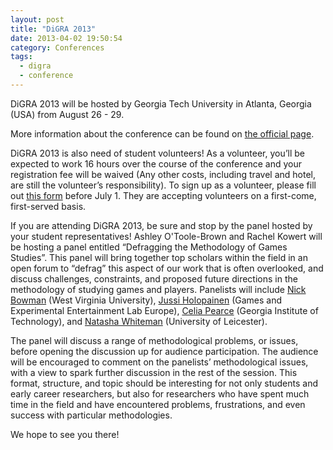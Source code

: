```yaml
---
layout: post
title: "DiGRA 2013"
date: 2013-04-02 19:50:54
category: Conferences
tags:
  - digra
  - conference
---
```


DiGRA 2013 will be hosted by Georgia Tech University in Atlanta, Georgia (USA) from August 26 - 29.

More information about the conference can be found on [the official page](http://dm.lmc.gatech.edu/digra2013/). <!--more-->

DiGRA 2013 is also need of student volunteers! As a volunteer, you’ll be expected to work 16 hours over the course of the conference and your registration fee will be waived (Any other costs, including travel and hotel, are still the volunteer’s responsibility). To sign up as a volunteer, please fill out [this form](https://docs.google.com/forms/d/1fkXPEc7-cGFaZtAq4ybIdJJkcLxY_neF9Wz_jJNNMxw/viewform) before July 1. They are accepting volunteers on a first-come, first-served basis.

If you are attending DiGRA 2013, be sure and stop by the panel hosted by your student representatives! Ashley O'Toole-Brown and Rachel Kowert will be hosting a panel entitled “Defragging the Methodology of Games Studies”.  This panel will bring together top scholars within the field in an open forum to “defrag” this aspect of our work that is often overlooked, and discuss challenges, constraints, and proposed future directions in the methodology of studying games and players. Panelists will include [Nick Bowman](http://comm.wvu.edu/fs/faculty/nick_bowman) (West Virginia University), [Jussi Holopainen](http://scholar.google.de/citations?user=LMEjiCYAAAAJ&hl=en) (Games and Experimental Entertainment Lab Europe), [Celia Pearce](http://www.digitallounge.gatech.edu/faculty/?id=17) (Georgia Institute of Technology), and [Natasha Whiteman](http://www2.le.ac.uk/departments/media/people/natasha-whiteman) (University of Leicester). 

The panel will discuss a range of methodological problems, or issues, before opening the discussion up for audience participation. The audience will be encouraged to comment on the panelists’ methodological issues, with a view to spark further discussion in the rest of the session. This format, structure, and topic should be interesting for not only students and early career researchers, but also for researchers who have spent much time in the field and have encountered problems, frustrations, and even success with particular methodologies. 

We hope to see you there!
